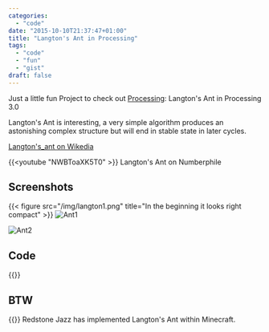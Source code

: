 ```yaml
---
categories:
  - "code"
date: "2015-10-10T21:37:47+01:00"
title: "Langton's Ant in Processing"
tags:
  - "code"
  - "fun"
  - "gist"
draft: false
---
```


Just a little fun Project to check out [Processing](https://processing.org/):
Langton's Ant in Processing 3.0


Langton's Ant is interesting, a very simple algorithm produces an astonishing
complex structure but will end in stable state in later cycles.

[Langton's_ant on Wikedia](https://en.wikipedia.org/wiki/Langton's_ant)

{{<youtube "NWBToaXK5T0" >}}
Langton's Ant on Numberphile


## Screenshots
{{< figure src="/img/langton1.png" title="In the beginning it looks right compact" >}}
![Ant1](/img/langton1.png)

![Ant2](/img/langton2.png)

## Code

{{<gist u="toke" id="6f52bd0a035da110c6a3" >}}

## BTW

{{<youtube  hy3LG6isnQA>}}
Redstone Jazz has implemented Langton's Ant within Minecraft.
